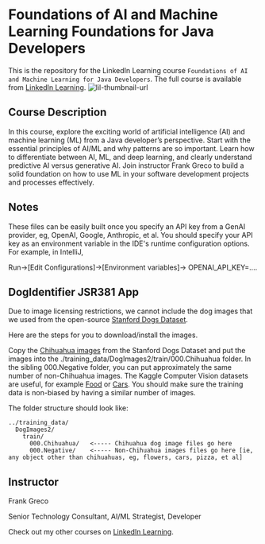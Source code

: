 # Foundations of AI and Machine Learning Foundations for Java Developers
This is the repository for the LinkedIn Learning course `Foundations of AI and Machine Learning for Java Developers`. The full course is available from [LinkedIn Learning][lil-course-url].
![lil-thumbnail-url]

## Course Description

In this course, explore the exciting world of artificial intelligence (AI) and machine learning (ML) from a Java developer’s perspective. Start with the essential principles of AI/ML and why patterns are so important. Learn how to differentiate between AI, ML, and deep learning, and clearly understand predictive AI versus generative AI. Join instructor Frank Greco to build a solid foundation on how to use ML in your software development projects and processes effectively.

## Notes

These files can be easily built once you specify an API key from a GenAI provider, eg, OpenAI, Google, Anthropic, et al.  You should specify your API key as an environment variable in the IDE's runtime configuration options.
For example, in IntelliJ,

Run->[Edit Configurations]->[Environment variables]->   OPENAI_API_KEY=....

## DogIdentifier JSR381 App

Due to image licensing restrictions, we cannot include the dog images that we used from the open-source [Stanford Dogs Dataset](http://vision.stanford.edu/aditya86/ImageNetDogs/).

Here are the steps for you to download/install the images.

Copy the [Chihuahua images](http://vision.stanford.edu/aditya86/ImageNetDogs/n02085620.html) from the Stanford Dogs Dataset
and put the images into the ./training_data/DogImages2/train/000.Chihuahua folder.  In the sibling 000.Negative folder, you can put approximately the same number of non-Chihuahua images.  The Kaggle Computer Vision datasets are useful, for example [Food](https://www.kaggle.com/datasets?search=food&tags=13207-Computer+Vision) or [Cars](https://www.kaggle.com/datasets?search=cars&tags=13207-Computer+Vision).  You should make sure the training data is non-biased by having a similar number of images.

The folder structure should look like:

```
../training_data/
  DogImages2/
    train/
      000.Chihuahua/   <----- Chihuahua dog image files go here
      000.Negative/    <----- Non-Chihuahua images files go here [ie, any object other than chihuahuas, eg, flowers, cars, pizza, et al]
```


## Instructor

Frank Greco

Senior Technology Consultant, AI/ML Strategist, Developer

Check out my other courses on [LinkedIn Learning](https://www.linkedin.com/learning/instructors/frank-greco?u=104).

[lil-course-url]:https://www.linkedin.com/learning/foundations-of-ai-and-machine-learning-for-java-developers
[lil-thumbnail-url]: https://media.licdn.com/dms/image/v2/D4E0DAQG4_wWQqaMfTg/learning-public-crop_675_1200/learning-public-crop_675_1200/0/1731632828110?e=2147483647&v=beta&t=2tes5miRmfXWBVQignSMp-lbsZGfECTRHZTKBZoQNxo
